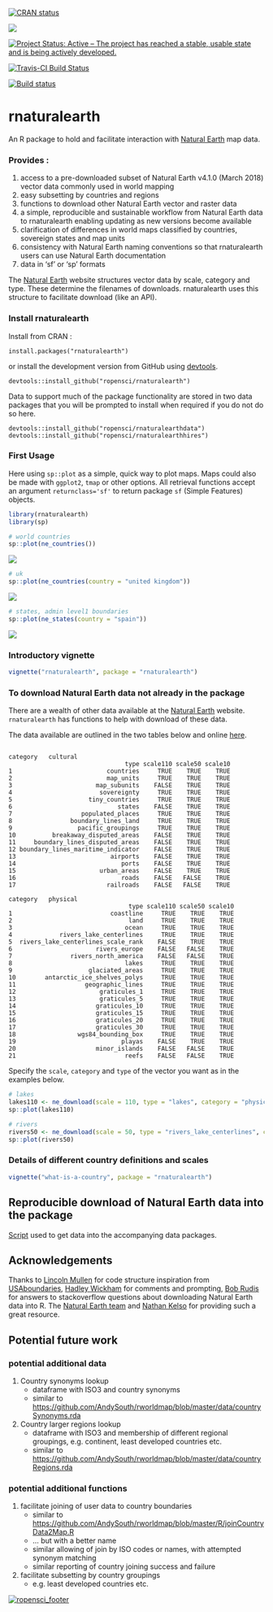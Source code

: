 
<!-- README.md is generated from README.Rmd. Please edit that file -->

<!-- used devtools::build_readme() to update the md -->

<!-- badges: start -->

[![CRAN
status](https://www.r-pkg.org/badges/version/rnaturalearth)](https://CRAN.R-project.org/package=rnaturalearth)

[![](https://badges.ropensci.org/22_status.svg)](https://github.com/ropensci/software-review/issues/22)

[![Project Status: Active – The project has reached a stable, usable
state and is being actively
developed.](https://www.repostatus.org/badges/latest/active.svg)](https://www.repostatus.org/#active)

[![Travis-CI Build
Status](https://travis-ci.org/ropensci/rnaturalearth.svg?branch=master)](https://travis-ci.org/ropensci/rnaturalearth)

[![Build
status](https://ci.appveyor.com/api/projects/status/yp26qgeb1iligrpp?svg=true)](https://ci.appveyor.com/project/AndySouth/rnaturalearth)

<!-- badges: end -->

# rnaturalearth

An R package to hold and facilitate interaction with [Natural
Earth](https://www.naturalearthdata.com/) map data.

### Provides :

1.  access to a pre-downloaded subset of Natural Earth v4.1.0 (March
    2018) vector data commonly used in world mapping
2.  easy subsetting by countries and regions
3.  functions to download other Natural Earth vector and raster data
4.  a simple, reproducible and sustainable workflow from Natural Earth
    data to rnaturalearth enabling updating as new versions become
    available
5.  clarification of differences in world maps classified by countries,
    sovereign states and map units
6.  consistency with Natural Earth naming conventions so that
    rnaturalearth users can use Natural Earth documentation
7.  data in ‘sf’ or ‘sp’ formats

The [Natural Earth](https://www.naturalearthdata.com/) website
structures vector data by scale, category and type. These determine the
filenames of downloads. rnaturalearth uses this structure to facilitate
download (like an API).

### Install rnaturalearth

Install from CRAN :

    install.packages("rnaturalearth")

or install the development version from GitHub using
[devtools](https://github.com/r-lib/devtools).

    devtools::install_github("ropensci/rnaturalearth")

Data to support much of the package functionality are stored in two data
packages that you will be prompted to install when required if you do
not do so here.

    devtools::install_github("ropensci/rnaturalearthdata")
    devtools::install_github("ropensci/rnaturalearthhires")

### First Usage

Here using `sp::plot` as a simple, quick way to plot maps. Maps could
also be made with `ggplot2`, `tmap` or other options. All retrieval
functions accept an argument `returnclass='sf'` to return package `sf`
(Simple Features) objects.

``` r
library(rnaturalearth)
library(sp)

# world countries
sp::plot(ne_countries())
```

![](tools/README-unnamed-chunk-2-1.png)<!-- -->

``` r
# uk
sp::plot(ne_countries(country = "united kingdom"))
```

![](tools/README-unnamed-chunk-2-2.png)<!-- -->

``` r
# states, admin level1 boundaries
sp::plot(ne_states(country = "spain"))
```

![](tools/README-unnamed-chunk-2-3.png)<!-- -->

### Introductory vignette

``` r
vignette("rnaturalearth", package = "rnaturalearth")
```

### To download Natural Earth data not already in the package

There are a wealth of other data available at the [Natural
Earth](https://www.naturalearthdata.com/) website. `rnaturalearth` has
functions to help with download of these data.

The data available are outlined in the two tables below and online
[here](https://www.naturalearthdata.com/downloads/50m-physical-vectors/).

``` 

category   cultural 
                                type scale110 scale50 scale10
1                          countries     TRUE    TRUE    TRUE
2                          map_units     TRUE    TRUE    TRUE
3                       map_subunits    FALSE    TRUE    TRUE
4                        sovereignty     TRUE    TRUE    TRUE
5                     tiny_countries     TRUE    TRUE    TRUE
6                             states    FALSE    TRUE    TRUE
7                   populated_places     TRUE    TRUE    TRUE
8                boundary_lines_land     TRUE    TRUE    TRUE
9                  pacific_groupings     TRUE    TRUE    TRUE
10          breakaway_disputed_areas    FALSE    TRUE    TRUE
11     boundary_lines_disputed_areas    FALSE    TRUE    TRUE
12 boundary_lines_maritime_indicator    FALSE    TRUE    TRUE
13                          airports    FALSE    TRUE    TRUE
14                             ports    FALSE    TRUE    TRUE
15                       urban_areas    FALSE    TRUE    TRUE
16                             roads    FALSE   FALSE    TRUE
17                         railroads    FALSE   FALSE    TRUE

category   physical 
                                 type scale110 scale50 scale10
1                           coastline     TRUE    TRUE    TRUE
2                                land     TRUE    TRUE    TRUE
3                               ocean     TRUE    TRUE    TRUE
4             rivers_lake_centerlines     TRUE    TRUE    TRUE
5  rivers_lake_centerlines_scale_rank    FALSE    TRUE    TRUE
6                       rivers_europe    FALSE   FALSE    TRUE
7                rivers_north_america    FALSE   FALSE    TRUE
8                               lakes     TRUE    TRUE    TRUE
9                     glaciated_areas     TRUE    TRUE    TRUE
10        antarctic_ice_shelves_polys     TRUE    TRUE    TRUE
11                   geographic_lines     TRUE    TRUE    TRUE
12                       graticules_1     TRUE    TRUE    TRUE
13                       graticules_5     TRUE    TRUE    TRUE
14                      graticules_10     TRUE    TRUE    TRUE
15                      graticules_15     TRUE    TRUE    TRUE
16                      graticules_20     TRUE    TRUE    TRUE
17                      graticules_30     TRUE    TRUE    TRUE
18                 wgs84_bounding_box     TRUE    TRUE    TRUE
19                             playas    FALSE    TRUE    TRUE
20                      minor_islands    FALSE   FALSE    TRUE
21                              reefs    FALSE   FALSE    TRUE
```

Specify the `scale`, `category` and `type` of the vector you want as in
the examples below.

``` r
# lakes
lakes110 <- ne_download(scale = 110, type = "lakes", category = "physical")
sp::plot(lakes110)

# rivers
rivers50 <- ne_download(scale = 50, type = "rivers_lake_centerlines", category = "physical")
sp::plot(rivers50)
```

### Details of different country definitions and scales

``` r
vignette("what-is-a-country", package = "rnaturalearth")
```

## Reproducible download of Natural Earth data into the package

[Script](https://github.com/ropensci/rnaturalearthdata/blob/master/data-raw/data_download_script.r)
used to get data into the accompanying data packages.

## Acknowledgements

Thanks to [Lincoln Mullen](https://github.com/lmullen) for code
structure inspiration from
[USAboundaries](https://github.com/ropensci/USAboundaries), [Hadley
Wickham](https://github.com/hadley) for comments and prompting, [Bob
Rudis](https://github.com/hrbrmstr) for answers to stackoverflow
questions about downloading Natural Earth data into R. The [Natural
Earth team](https://www.naturalearthdata.com/about/contributors/) and
[Nathan Kelso](https://github.com/nvkelso) for providing such a great
resource.

## Potential future work

### potential additional data

1.  Country synonyms lookup
      - dataframe with ISO3 and country synonyms
      - similar to
        <https://github.com/AndySouth/rworldmap/blob/master/data/countrySynonyms.rda>
2.  Country larger regions lookup
      - dataframe with ISO3 and membership of different regional
        groupings, e.g. continent, least developed countries etc.
      - similar to
        <https://github.com/AndySouth/rworldmap/blob/master/data/countryRegions.rda>

### potential additional functions

1.  facilitate joining of user data to country boundaries
      - similar to
        <https://github.com/AndySouth/rworldmap/blob/master/R/joinCountryData2Map.R>
      - … but with a better name
      - similar allowing of join by ISO codes or names, with attempted
        synonym matching
      - similar reporting of country joining success and failure
2.  facilitate subsetting by country groupings
      - e.g. least developed countries etc.

[![ropensci\_footer](https://ropensci.org/public_images/github_footer.png)](https://ropensci.org)
